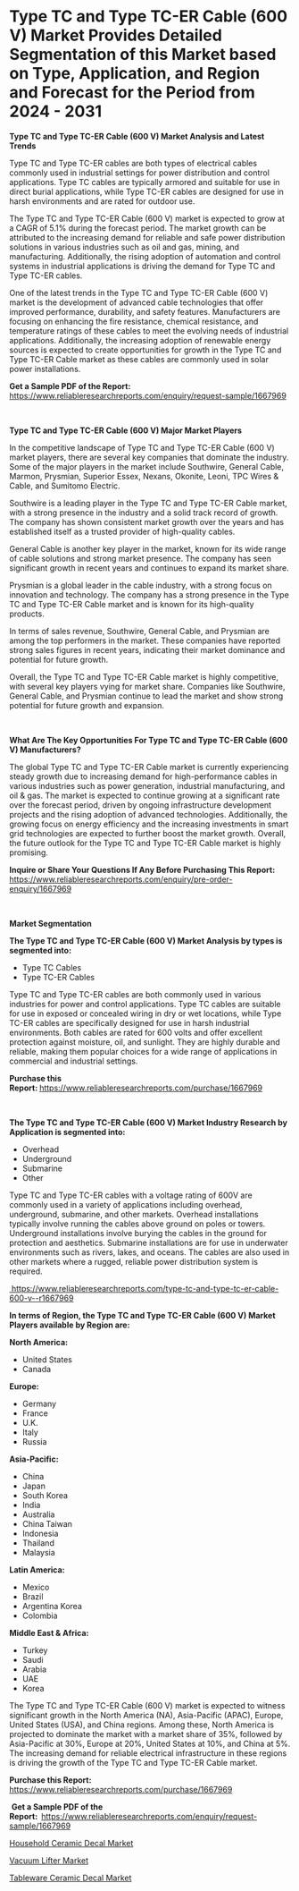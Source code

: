 <p><h1>Type TC and Type TC-ER Cable (600 V) Market Provides Detailed Segmentation of this Market based on Type, Application, and Region and Forecast for the Period from 2024 - 2031</h1></p><p><strong>Type TC and Type TC-ER Cable (600 V) Market Analysis and Latest Trends</strong></p>
<p><p>Type TC and Type TC-ER cables are both types of electrical cables commonly used in industrial settings for power distribution and control applications. Type TC cables are typically armored and suitable for use in direct burial applications, while Type TC-ER cables are designed for use in harsh environments and are rated for outdoor use.</p><p>The Type TC and Type TC-ER Cable (600 V) market is expected to grow at a CAGR of 5.1% during the forecast period. The market growth can be attributed to the increasing demand for reliable and safe power distribution solutions in various industries such as oil and gas, mining, and manufacturing. Additionally, the rising adoption of automation and control systems in industrial applications is driving the demand for Type TC and Type TC-ER cables.</p><p>One of the latest trends in the Type TC and Type TC-ER Cable (600 V) market is the development of advanced cable technologies that offer improved performance, durability, and safety features. Manufacturers are focusing on enhancing the fire resistance, chemical resistance, and temperature ratings of these cables to meet the evolving needs of industrial applications. Additionally, the increasing adoption of renewable energy sources is expected to create opportunities for growth in the Type TC and Type TC-ER Cable market as these cables are commonly used in solar power installations.</p></p>
<p><strong>Get a Sample PDF of the Report:&nbsp;</strong> <a href="https://www.reliableresearchreports.com/enquiry/request-sample/1667969">https://www.reliableresearchreports.com/enquiry/request-sample/1667969</a></p>
<p>&nbsp;</p>
<p><strong>Type TC and Type TC-ER Cable (600 V) Major Market Players</strong></p>
<p><p>In the competitive landscape of Type TC and Type TC-ER Cable (600 V) market players, there are several key companies that dominate the industry. Some of the major players in the market include Southwire, General Cable, Marmon, Prysmian, Superior Essex, Nexans, Okonite, Leoni, TPC Wires & Cable, and Sumitomo Electric.</p><p>Southwire is a leading player in the Type TC and Type TC-ER Cable market, with a strong presence in the industry and a solid track record of growth. The company has shown consistent market growth over the years and has established itself as a trusted provider of high-quality cables.</p><p>General Cable is another key player in the market, known for its wide range of cable solutions and strong market presence. The company has seen significant growth in recent years and continues to expand its market share.</p><p>Prysmian is a global leader in the cable industry, with a strong focus on innovation and technology. The company has a strong presence in the Type TC and Type TC-ER Cable market and is known for its high-quality products.</p><p>In terms of sales revenue, Southwire, General Cable, and Prysmian are among the top performers in the market. These companies have reported strong sales figures in recent years, indicating their market dominance and potential for future growth.</p><p>Overall, the Type TC and Type TC-ER Cable market is highly competitive, with several key players vying for market share. Companies like Southwire, General Cable, and Prysmian continue to lead the market and show strong potential for future growth and expansion.</p></p>
<p>&nbsp;</p>
<p><strong>What Are The Key Opportunities For Type TC and Type TC-ER Cable (600 V) Manufacturers?</strong></p>
<p><p>The global Type TC and Type TC-ER Cable market is currently experiencing steady growth due to increasing demand for high-performance cables in various industries such as power generation, industrial manufacturing, and oil & gas. The market is expected to continue growing at a significant rate over the forecast period, driven by ongoing infrastructure development projects and the rising adoption of advanced technologies. Additionally, the growing focus on energy efficiency and the increasing investments in smart grid technologies are expected to further boost the market growth. Overall, the future outlook for the Type TC and Type TC-ER Cable market is highly promising.</p></p>
<p><strong>Inquire or Share Your Questions If Any Before Purchasing This Report:</strong> <a href="https://www.reliableresearchreports.com/enquiry/pre-order-enquiry/1667969">https://www.reliableresearchreports.com/enquiry/pre-order-enquiry/1667969</a></p>
<p>&nbsp;</p>
<p><strong>Market Segmentation</strong></p>
<p><strong>The Type TC and Type TC-ER Cable (600 V) Market Analysis by types is segmented into:</strong></p>
<p><ul><li>Type TC Cables</li><li>Type TC-ER Cables</li></ul></p>
<p><p>Type TC and Type TC-ER cables are both commonly used in various industries for power and control applications. Type TC cables are suitable for use in exposed or concealed wiring in dry or wet locations, while Type TC-ER cables are specifically designed for use in harsh industrial environments. Both cables are rated for 600 volts and offer excellent protection against moisture, oil, and sunlight. They are highly durable and reliable, making them popular choices for a wide range of applications in commercial and industrial settings.</p></p>
<p><strong>Purchase this Report:&nbsp;</strong><a href="https://www.reliableresearchreports.com/purchase/1667969">https://www.reliableresearchreports.com/purchase/1667969</a></p>
<p>&nbsp;</p>
<p><strong>The Type TC and Type TC-ER Cable (600 V) Market Industry Research by Application is segmented into:</strong></p>
<p><ul><li>Overhead</li><li>Underground</li><li>Submarine</li><li>Other</li></ul></p>
<p><p>Type TC and Type TC-ER cables with a voltage rating of 600V are commonly used in a variety of applications including overhead, underground, submarine, and other markets. Overhead installations typically involve running the cables above ground on poles or towers. Underground installations involve burying the cables in the ground for protection and aesthetics. Submarine installations are for use in underwater environments such as rivers, lakes, and oceans. The cables are also used in other markets where a rugged, reliable power distribution system is required.</p></p>
<p><a href="https://www.reliableresearchreports.com/type-tc-and-type-tc-er-cable-600-v--r1667969">&nbsp;https://www.reliableresearchreports.com/type-tc-and-type-tc-er-cable-600-v--r1667969</a></p>
<p><strong>In terms of Region, the Type TC and Type TC-ER Cable (600 V) Market Players available by Region are:</strong></p>
<p>
    <p> <strong> North America: </strong>
        <ul>
            <li>United States</li>
            <li>Canada</li>
        </ul>
        </p> 
    <p> <strong> Europe: </strong>
        <ul>
            <li>Germany</li>
            <li>France</li>
            <li>U.K.</li>
            <li>Italy</li>
            <li>Russia</li>
        </ul>
        </p> 
    <p> <strong> Asia-Pacific: </strong>
        <ul>
            <li>China</li>
            <li>Japan</li>
            <li>South Korea</li>
            <li>India</li>
            <li>Australia</li>
            <li>China Taiwan</li>
            <li>Indonesia</li>
            <li>Thailand</li>
            <li>Malaysia</li>
        </ul>
        </p> 
    <p> <strong> Latin America: </strong>
        <ul>
            <li>Mexico</li>
            <li>Brazil</li>
            <li>Argentina Korea</li>
            <li>Colombia</li>
        </ul>
        </p> 
    <p> <strong> Middle East & Africa: </strong>
        <ul>
            <li>Turkey</li>
            <li>Saudi</li>
            <li>Arabia</li>
            <li>UAE</li>
            <li>Korea</li>
        </ul>
    </p>
    </p>
<p><p>The Type TC and Type TC-ER Cable (600 V) market is expected to witness significant growth in the North America (NA), Asia-Pacific (APAC), Europe, United States (USA), and China regions. Among these, North America is projected to dominate the market with a market share of 35%, followed by Asia-Pacific at 30%, Europe at 20%, United States at 10%, and China at 5%. The increasing demand for reliable electrical infrastructure in these regions is driving the growth of the Type TC and Type TC-ER Cable market.</p></p>
<p><strong>Purchase this Report: </strong><a href="https://www.reliableresearchreports.com/purchase/1667969">https://www.reliableresearchreports.com/purchase/1667969</a></p>
<p>&nbsp;<strong>Get a Sample PDF of the Report:&nbsp;&nbsp;</strong><a href="https://www.reliableresearchreports.com/enquiry/request-sample/1667969">https://www.reliableresearchreports.com/enquiry/request-sample/1667969</a></p>
<p><strong></strong></p>
<p><p><a href="https://github.com/LeilaniWyman2021/Market-Research-Report-List-2/blob/main/household-ceramic-decal-market.md">Household Ceramic Decal Market</a></p><p><a href="https://view.publitas.com/reportprime-1/vacuum-lifter-market-forecasts-market-trends-and-impact-analysis-2024-2031/">Vacuum Lifter Market</a></p><p><a href="https://github.com/phuonganhit041011/Market-Research-Report-List-1/blob/main/tableware-ceramic-decal-market.md">Tableware Ceramic Decal Market</a></p></p>